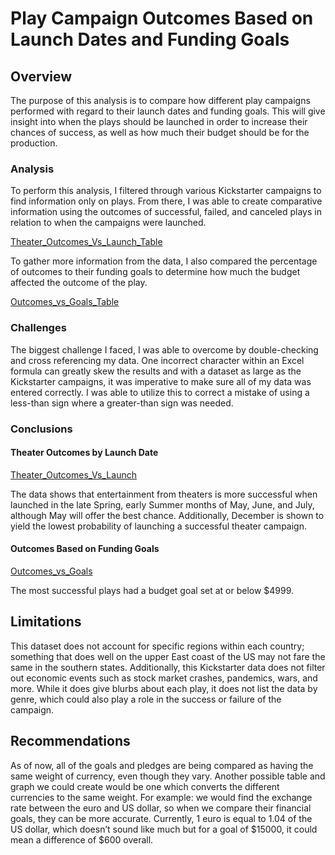 # Play Campaign Outcomes Based on Launch Dates and Funding Goals

## Overview

The purpose of this analysis is to compare how different play campaigns performed with regard to their launch dates and funding goals. This will give insight into when the plays should be launched in order to increase their chances of success, as well as how much their budget should be for the production.

### Analysis

To perform this analysis, I filtered through various Kickstarter campaigns to find information only on plays. From there, I was able to create comparative information using the outcomes of successful, failed, and canceled plays in relation to when the campaigns were launched. 

[Theater_Outcomes_Vs_Launch_Table](https://github.com/sh-4/kickstarter-analysis/blob/main/Resources/Theater_Outcomes_vs_Launch_Table.png)

To gather more information from the data, I also compared the percentage of outcomes to their funding goals to determine how much the budget affected the outcome of the play. 

[Outcomes_vs_Goals_Table](https://github.com/sh-4/kickstarter-analysis/blob/main/Resources/Outcomes_vs_Goals_Table.png)

### Challenges

The biggest challenge I faced, I was able to overcome by double-checking and cross referencing my data. One incorrect character within an Excel formula can greatly skew the results and with a dataset as large as the Kickstarter campaigns, it was imperative to make sure all of my data was entered correctly. I was able to utilize this to correct a mistake of using a less-than sign where a greater-than sign was needed.

### Conclusions

#### Theater Outcomes by Launch Date

[Theater_Outcomes_Vs_Launch](https://github.com/sh-4/kickstarter-analysis/blob/main/Resources/Theater_Outcomes_vs_Launch.png)

The data shows that entertainment from theaters is more successful when launched in the late Spring, early Summer months of May, June, and July, although May will offer the best chance. Additionally, December is shown to yield the lowest probability of launching a successful theater campaign.

#### Outcomes Based on Funding Goals

[Outcomes_vs_Goals](https://github.com/sh-4/kickstarter-analysis/blob/main/Resources/Outcomes_vs_Goals.png)

The most successful plays had a budget goal set at or below $4999.

## Limitations

This dataset does not account for specific regions within each country; something that does well on the upper East coast of the US may not fare the same in the southern states. Additionally, this Kickstarter data does not filter out economic events such as stock market crashes, pandemics, wars, and more. While it does give blurbs about each play, it does not list the data by genre, which could also play a role in the success or failure of the campaign.

## Recommendations

As of now, all of the goals and pledges are being compared as having the same weight of currency, even though they vary. Another possible table and graph we could create would be one which converts the different currencies to the same weight. For example: we would find the exchange rate between the euro and US dollar, so when we compare their financial goals, they can be more accurate. Currently, 1 euro is equal to 1.04 of the US dollar, which doesn’t sound like much but for a goal of $15000, it could mean a difference of $600 overall.
